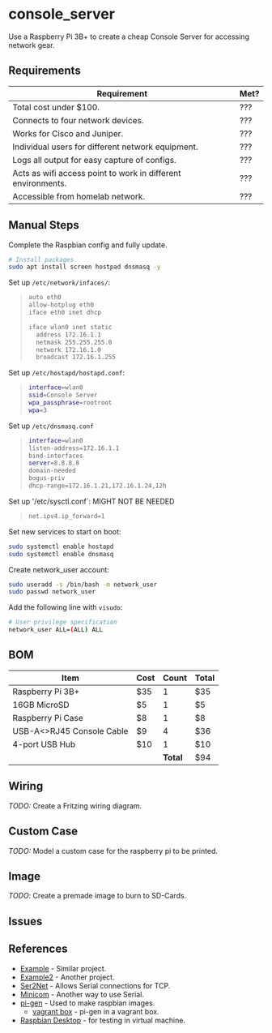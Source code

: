 # console_server

Use a Raspberry Pi 3B+ to create a cheap Console Server for accessing network gear.

## Requirements

| Requirement | Met? |
| --- | --- |
| Total cost under $100. | ??? |
| Connects to four network devices. | ??? |
| Works for Cisco and Juniper.| ??? |
| Individual users for different network equipment. | ??? |
| Logs all output for easy capture of configs. | ??? |
| Acts as wifi access point to work in different environments. | ??? |
| Accessible from homelab network. | ??? |

## Manual Steps

Complete the Raspbian config and fully update.

```bash
# Install packages
sudo apt install screen hostpad dnsmasq -y
```

Set up `/etc/network/infaces/`:

> ```bash
> auto eth0
> allow-hotplug eth0
> iface eth0 inet dhcp
> 
> iface wlan0 inet static
>   address 172.16.1.1
>   netmask 255.255.255.0
>   network 172.16.1.0
>   broadcast 172.16.1.255
> ```

Set up `/etc/hostapd/hostapd.conf`:

> ```bash
> interface=wlan0
> ssid=Console Server
> wpa_passphrase=rootroot
> wpa=3
> ```

Set up `/etc/dnsmasq.conf`

> ```bash
> interface=wlan0
> listen-address=172.16.1.1
> bind-interfaces
> server=8.8.8.8
> domain-needed
> bogus-priv
> dhcp-range=172.16.1.21,172.16.1.24,12h
> ```

Set up '/etc/sysctl.conf`: MIGHT NOT BE NEEDED

> ```bash
> net.ipv4.ip_forward=1
> ```

Set new services to start on boot:

```bash
sudo systemctl enable hostapd
sudo systemctl enable dnsmasq
```

Create network_user account:

```bash
sudo useradd -s /bin/bash -m network_user
sudo passwd network_user
```

Add the following line with `visudo`:

```bash
# User privilege specification
network_user ALL=(ALL) ALL
```



## BOM

| Item | Cost | Count | Total |
| --- | --- | --- | --- |
| Raspberry Pi 3B+ | $35 | 1 | $35 |
| 16GB MicroSD | $5 | 1 | $5 |
| Raspberry Pi Case | $8 | 1 | $8 |
| USB-A<>RJ45 Console Cable| $9 | 4 | $36 |
| 4-port USB Hub | $10 | 1 | $10 |
| | | __Total__ | $94 |

## Wiring

_TODO:_ Create a Fritzing wiring diagram.

## Custom Case

_TODO:_ Model a custom case for the raspberry pi to be printed.

## Image

_TODO_: Create a premade image to burn to SD-Cards.

## Issues

## References

* [Example](https://networklessons.com/uncategorized/raspberry-pi-as-cisco-console-server) - Similar project.
* [Example2](https://learn.sparkfun.com/tutorials/setting-up-a-raspberry-pi-3-as-an-access-point/set-up-wifi-access-point) - Another project.
* [Ser2Net](https://sourceforge.net/projects/ser2net/) - Allows Serial connections for TCP.
* [Minicom](https://www.cyberciti.biz/tips/connect-soekris-single-board-computer-using-minicom.html) - Another way to use Serial.
* [pi-gen](https://github.com/RPi-Distro/pi-gen) - Used to make raspbian images.
  * [vagrant box](https://app.vagrantup.com/adampie/boxes/pi-gen) - pi-gen in a vagrant box.
* [Raspbian Desktop](https://www.raspberrypi.org/downloads/raspberry-pi-desktop/) - for testing in virtual machine.
